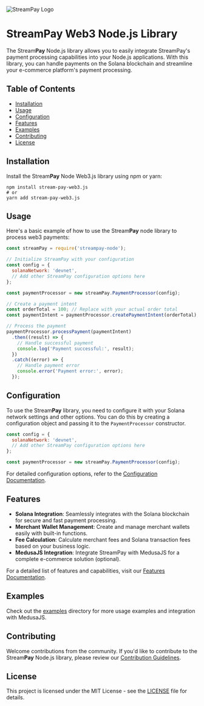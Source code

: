 
![StreamPay Logo](streampay-logo.png)

# StreamPay Web3 Node.js Library

The Stream**Pay** Node.js library allows you to easily integrate StreamPay's payment processing capabilities into your Node.js applications. With this library, you can handle payments on the Solana blockchain and streamline your e-commerce platform's payment processing.

## Table of Contents

- [Installation](#installation)
- [Usage](#usage)
- [Configuration](#configuration)
- [Features](#features)
- [Examples](#examples)
- [Contributing](#contributing)
- [License](#license)

## Installation

Install the Stream**Pay** Node Web3.js library using npm or yarn:

```shell
npm install stream-pay-web3.js
# or
yarn add stream-pay-web3.js
```

## Usage

Here's a basic example of how to use the Stream**Pay** node library to process web3 payments:

```javascript
const streamPay = require('streampay-node');

// Initialize StreamPay with your configuration
const config = {
  solanaNetwork: 'devnet',
  // Add other StreamPay configuration options here
};

const paymentProcessor = new streamPay.PaymentProcessor(config);

// Create a payment intent
const orderTotal = 100; // Replace with your actual order total
const paymentIntent = paymentProcessor.createPaymentIntent(orderTotal);

// Process the payment
paymentProcessor.processPayment(paymentIntent)
  .then((result) => {
    // Handle successful payment
    console.log('Payment successful:', result);
  })
  .catch((error) => {
    // Handle payment error
    console.error('Payment error:', error);
  });
```

## Configuration

To use the Stream**Pay** library, you need to configure it with your Solana network settings and other options. You can do this by creating a configuration object and passing it to the `PaymentProcessor` constructor.

```javascript
const config = {
  solanaNetwork: 'devnet',
  // Add other StreamPay configuration options here
};

const paymentProcessor = new streamPay.PaymentProcessor(config);
```

For detailed configuration options, refer to the [Configuration Documentation](docs/configuration.md).

## Features

- **Solana Integration**: Seamlessly integrates with the Solana blockchain for secure and fast payment processing.
- **Merchant Wallet Management**: Create and manage merchant wallets easily with built-in functions.
- **Fee Calculation**: Calculate merchant fees and Solana transaction fees based on your business logic.
- **MedusaJS Integration**: Integrate StreamPay with MedusaJS for a complete e-commerce solution (optional).

For a detailed list of features and capabilities, visit our [Features Documentation](docs/features.md).

## Examples

Check out the [examples](https://) directory for more usage examples and integration with MedusaJS.

## Contributing

Welcome contributions from the community. If you'd like to contribute to the Stream**Pay** Node.js library, please review our [Contribution Guidelines](CONTRIBUTING.md).

## License

This project is licensed under the MIT License - see the [LICENSE](LICENSE) file for details.

